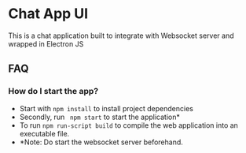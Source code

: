 Chat App UI
====

This is a chat application built to integrate with Websocket server and wrapped in Electron JS

FAQ
----------------------

### How do I start the app?

- Start with `npm install` to install project dependencies
- Secondly, run ` npm start` to start the application*
- To run `npm run-script build` to compile the web application into an executable file.
- *Note: Do start the websocket server beforehand.
